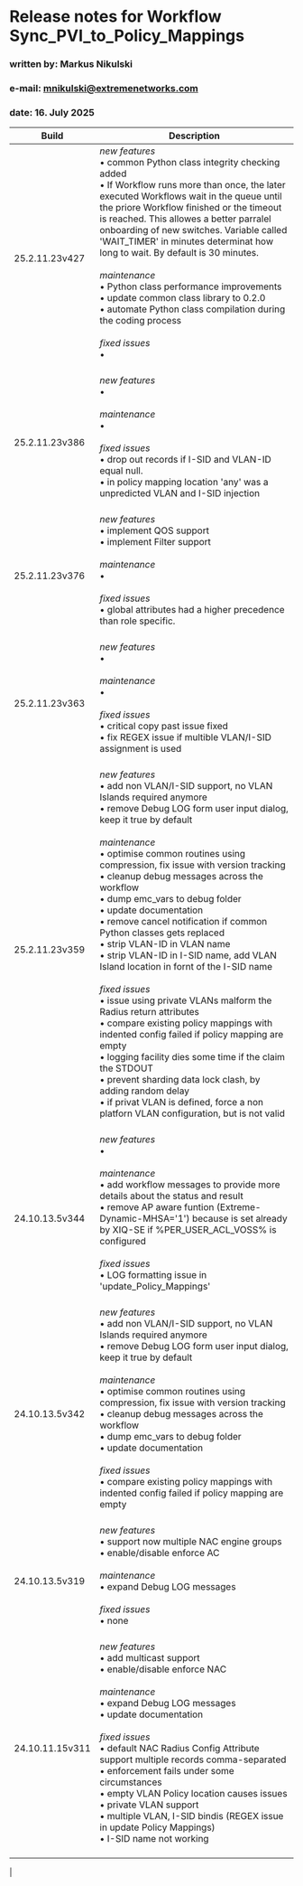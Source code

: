 # Release notes for Workflow **Sync_PVI_to_Policy_Mappings**
### written by:   Markus Nikulski
### e-mail:       mnikulski@extremenetworks.com
### date:         16. July 2025

| Build | Description |
| ------------- | ------- |
|25.2.11.23v427|*new features*<br> • common Python class integrity checking added<br> • If Workflow runs more than once, the later executed Workflows wait in the queue until the priore Workflow finished or the timeout is reached. This allowes a better parralel onboarding of new switches. Variable called 'WAIT_TIMER' in minutes determinat how long to wait. By default is 30 minutes.<br><br>*maintenance*<br> • Python class performance improvements<br> • update common class library to 0.2.0<br> • automate Python class compilation during the coding process<br><br>*fixed issues*<br> • <br><br>|
|25.2.11.23v386|*new features*<br> • <br><br>*maintenance*<br> • <br><br>*fixed issues*<br> • drop out records if I-SID and VLAN-ID equal null.<br> • in policy mapping location 'any' was a unpredicted VLAN and I-SID injection<br><br>|
|25.2.11.23v376|*new features*<br> • implement QOS support<br> • implement  Filter support <br><br>*maintenance*<br> • <br><br>*fixed issues*<br> • global attributes had a higher precedence than role specific.<br><br>|
|25.2.11.23v363|*new features*<br> • <br><br>*maintenance*<br> • <br><br>*fixed issues*<br> • critical copy past issue fixed <br> • fix REGEX issue if multible VLAN/I-SID assignment is used<br><br>|
|25.2.11.23v359|*new features*<br> • add non VLAN/I-SID support, no VLAN Islands required anymore<br> • remove Debug LOG form user input dialog, keep it true by default<br><br>*maintenance*<br> • optimise common routines using compression, fix issue with version tracking<br> • cleanup debug messages across the workflow<br> • dump emc_vars to debug folder<br> • update documentation<br> • remove cancel notification if common Python classes gets replaced<br> • strip VLAN-ID in VLAN name<br> • strip VLAN-ID in I-SID name, add VLAN Island location in fornt of the I-SID name<br><br>*fixed issues*<br> • issue using private VLANs malform the Radius return attributes<br> • compare existing policy mappings with indented config failed if policy mapping are empty<br> • logging facility dies some time if the claim the STDOUT<br> • prevent sharding data lock clash, by adding random delay<br> • if privat VLAN is defined, force a non platforn VLAN configuration, but is not valid<br><br>|
|24.10.13.5v344|*new features*<br>  • <br><br>*maintenance*<br> • add workflow messages to provide more details about the status and result<br> • remove AP aware funtion (Extreme-Dynamic-MHSA='1') because is set already by XIQ-SE if %PER_USER_ACL_VOSS% is configured <br><br>*fixed issues*<br> • LOG formatting issue in 'update_Policy_Mappings'<br><br>|
|24.10.13.5v342|*new features*<br> • add non VLAN/I-SID support, no VLAN Islands required anymore<br> • remove Debug LOG form user input dialog, keep it true by default<br><br>*maintenance*<br> • optimise common routines using compression, fix issue with version tracking<br> • cleanup debug messages across the workflow<br> • dump emc_vars to debug folder<br> • update documentation<br><br>*fixed issues*<br> • compare existing policy mappings with indented config failed if policy mapping are empty<br><br>|
|24.10.13.5v319|*new features*<br> • support now multiple NAC engine groups<br> • enable/disable enforce AC<br><br>*maintenance*<br> • expand Debug LOG messages<br><br>*fixed issues*<br> • none<br><br>|
|24.10.11.15v311|*new features*<br> • add multicast support<br> • enable/disable enforce NAC<br><br>*maintenance*<br> • expand Debug LOG messages<br> • update documentation<br><br>*fixed issues*<br> • default NAC Radius Config Attribute support multiple records comma-separated<br> • enforcement fails under some circumstances<br> • empty VLAN Policy location causes issues<br> • private VLAN support<br> • multiple VLAN, I-SID bindis (REGEX issue in update Policy Mappings)<br> • I-SID name not working<br><br>|
|
